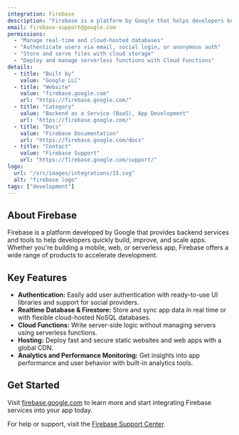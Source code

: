 ```yaml
---
integration: Firebase
description: "Firebase is a platform by Google that helps developers build and grow apps with backend services like authentication, databases, storage, and cloud functions."
email: firebase-support@google.com
permissions:
  - "Manage real-time and cloud-hosted databases"
  - "Authenticate users via email, social login, or anonymous auth"
  - "Store and serve files with cloud storage"
  - "Deploy and manage serverless functions with Cloud Functions"
details:
  - title: "Built by"
    value: "Google LLC"
  - title: "Website"
    value: "firebase.google.com"
    url: "https://firebase.google.com/"
  - title: "Category"
    value: "Backend as a Service (BaaS), App Development"
    url: "https://firebase.google.com/"
  - title: "Docs"
    value: "Firebase Documentation"
    url: "https://firebase.google.com/docs"
  - title: "Contact"
    value: "Firebase Support"
    url: "https://firebase.google.com/support/"
logo:
  url: "/src/images/integrations/15.svg"
  alt: "firebase logo"
tags: ["development"]
---
```

## About Firebase

Firebase is a platform developed by Google that provides backend services and tools to help developers quickly build, improve, and scale apps. Whether you're building a mobile, web, or serverless app, Firebase offers a wide range of products to accelerate development.

## Key Features

- **Authentication:** Easily add user authentication with ready-to-use UI libraries and support for social providers.
- **Realtime Database & Firestore:** Store and sync app data in real time or with flexible cloud-hosted NoSQL databases.
- **Cloud Functions:** Write server-side logic without managing servers using serverless functions.
- **Hosting:** Deploy fast and secure static websites and web apps with a global CDN.
- **Analytics and Performance Monitoring:** Get insights into app performance and user behavior with built-in analytics tools.

## Get Started

Visit [firebase.google.com](https://firebase.google.com/) to learn more and start integrating Firebase services into your app today.

For help or support, visit the [Firebase Support Center](https://firebase.google.com/support/).
